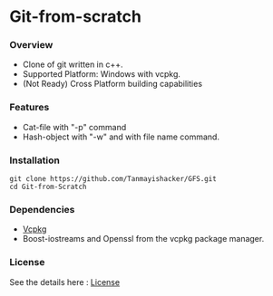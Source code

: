# Git-from-scratch

### Overview
- Clone of git written in c++.
- Supported Platform: Windows with vcpkg.
- (Not Ready) Cross Platform building capabilities

### Features
- Cat-file with "-p" command
- Hash-object with "-w" and with file name command.

### Installation

```Shell
git clone https://github.com/Tanmayishacker/GFS.git
cd Git-from-Scratch
```

### Dependencies
- [Vcpkg](https://github.com/microsoft/vcpkg/releases/latest)
- Boost-iostreams and Openssl from the vcpkg package manager.

### License

See the details here : [License](https://www.apache.org/licenses/LICENSE-2.0.txt)
